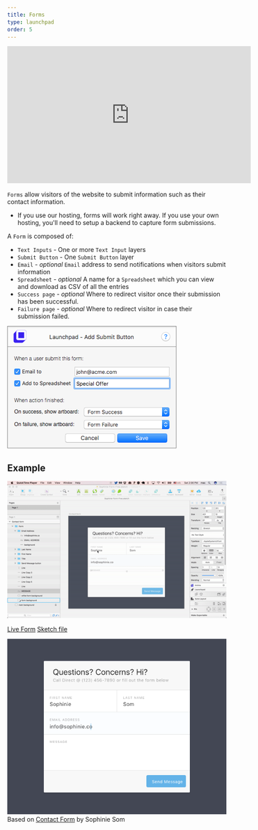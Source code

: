 ```yaml
---
title: Forms
type: launchpad
order: 5
---
```


<iframe width="560" height="315" src="https://www.youtube.com/embed/zDNPgrh91Cs" frameborder="0" allowfullscreen></iframe>

`Forms` allow visitors of the website to submit information such as their contact information.

* If you use our hosting, forms will work right away. If you use your own hosting, you'll need to setup a backend to capture form submissions.

A `Form` is composed of:

* `Text Inputs` - One or more `Text Input` layers
* `Submit Button` - One `Submit Button` layer
* `Email` - *optional* `Email` address to send notifications when visitors submit information
* `Spreadsheet` - *optional* A name for a `Spreadsheet` which you can view and download as CSV of all the entries
* `Success page` - *optional* Where to redirect visitor once their submission has been successful.
* `Failure page` - *optional* Where to redirect visitor in case their submission failed.

![](/images/launchpad/form-settings.png)

## Example

![](/images/launchpad/form.gif)

[Live Form](https://launchpad.animaapp.com/contact-form-example/contactform)
[Sketch file](/assets/Sophinie-Form-Free.sketch)

![](/images/launchpad/contact-form.png)
Based on [Contact Form](https://dribbble.com/shots/2082441-Contact-Form-free-sketch-file) by Sophinie Som
